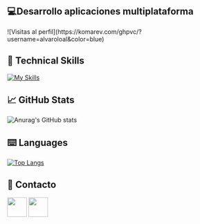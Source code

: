 <!--
## Hola! 👋 -->
<h2 align="left">💻Desarrollo aplicaciones multiplataforma</h2>
![Visitas al perfil](https://komarev.com/ghpvc/?username=alvaroloal&color=blue)

## 💼 Technical Skills  
[![My Skills](https://skillicons.dev/icons?i=js,html,css,bootstrap,java,python,angular,ts,spring,github)](https://www.baeldung.com)

## 📈 GitHub Stats 
![Anurag's GitHub stats](https://github-readme-stats.vercel.app/api?username=alvaroloal&show_icons=true&theme=tokyonight)

## ⌨️ Languages 
[![Top Langs](https://github-readme-stats.vercel.app/api/top-langs/?username=alvaroloal&layout=compact&theme=tokyonight)](https://github.com/Lagaress/github-readme-stats)

## 📩 Contacto
<p align="left" >
      <a href="mailto:alorentealman@gmail.com?Subject=I%20want%20propose%20you%20something" target="_blank" rel="noreferrer"><img src="https://user-images.githubusercontent.com/48330849/172060688-5e1bf6ca-7bb9-43a2-b202-001170434946.png"  width="45"></a>
        <a href="https://www.linkedin.com/in/álvaro-lorente-almán-5018a42a5/" target="_blank" rel="noreferrer"><img src="https://user-images.githubusercontent.com/48330849/172059761-c87c0437-c1b5-4e33-8d3e-e00adf4afc57.png"  width="45"></a>
</p>


